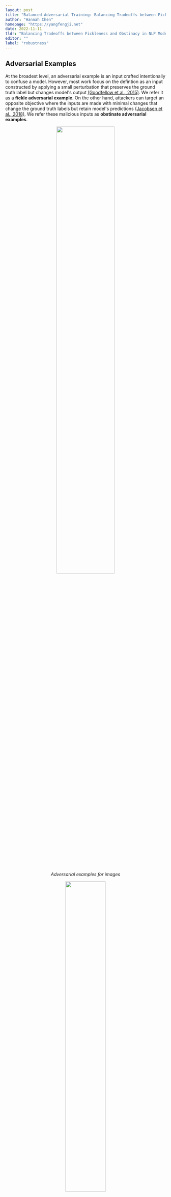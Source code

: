 ```yaml
---
layout: post
title: "Balanced Adversarial Training: Balancing Tradeoffs between Fickleness and Obstinacy in NLP Models"
author: "Hannah Chen"
homepage: "https://yangfengji.net"
date: 2022-11-11
tldr: "Balancing Tradeoffs between Fickleness and Obstinacy in NLP Models"
editor: ""
label: "robustness"
---
```


## Adversarial Examples
At the broadest level, an adversarial example is an input crafted intentionally to confuse a model. However, most work focus on the defintion as an input constructed by applying a small perturbation that preserves the ground truth label but changes model's output [(Goodfellow et al., 2015)](https://arxiv.org/abs/1412.6572). We refer it as a **fickle adversarial example**. On the other hand, attackers can target an opposite objective where the inputs are made with minimal changes that change the ground truth labels but retain model's predictions [(Jacobsen et al., 2018)](https://arxiv.org/abs/1811.00401). We refer these malicious inputs as **obstinate adversarial examples**.

<p>
    <center>
    <img src="{{ site.url }}/figures/bat/image_AEs.png" width="60%" align="center"></a>
    <br>
    <em>Adversarial examples for images</em>
    </center>
</p>

<p>
    <center>
    <img src="{{ site.url }}/figures/bat/nlp_AEs.png" width="50%" align="center"></a>
    <br>
    <em>Adversarial examples for texts (<span style="color:red;">Red</span>: synonym substitution, <span style="color:blue;">Blue</span>: antonym substitution)</em>
    </center>
</p>

## Distance-Oracle Misalignment
Previous work from [(Tramer et al., 2020)](https://arxiv.org/abs/2002.04599) show that for image classification models, increasing robustness against fickle adversarial examples may also increase vulnerability to obstinate adversarial attacks. They suggested the reason behind this is may be the *distance-oracle misalignment* during fickle adversarial training. The norm bounded perturbation used for certified robust training may not align with the ground truth decision boundary. We hypothesize that this phenomenon may also exist in NLP models since the automatically-generated adversarial examples for NLP models can be imperfect sometimes, e.g., synonym word substitutions for constructing fickle adversarial examples may not preserve the ground truth label of the input.
<center>
<img src="{{ site.url }}/figures/bat/distance_misalignment.png" width="50%" align="center"></a>
</center>


## Robustness Tradeoffs
To test our hypothsis, we perform obstinate adversarial attacks on models trained with normal training and fickle adversarial training. We use antonym word substitution for obstinate attack and SAFER [(Ye et al., 2020)](https://arxiv.org/abs/2005.14424), a certified robust training for NLP models, as the fickle adversarial defense. We visualize the antonym attack success rate on models trained with SAFER at each training epoch. We found that as the synonym attack success rate decreases over the course of training, the antonym attack success rate increases as well. The antonym attack success rate is also higher than the normal training baseline. This results prove our hypothesis that optimizing only fickle adversarial robustness can result in models being more vulnerable to obstinate adversarial examples.


<center>
<img src="{{ site.url }}/figures/bat/robustness-tradeoffs.png" width="80%" align="center"></a>
</center>


## Balanced Adversarial Training (BAT)
We adapt constrastive learning by pairing fickle adversarial examples with the original examples as positive pairs and obstinate adversarial examples with the original examples as negative pairs. The goal of training is to minimize the distance between the postive pairs and maximize the distance between the negative pairs. We propose BAT-Pairwise and BAT-Triplet, where each combines a normal training objective with a pairwise or triplet loss.


<center>
<img src="{{ site.url }}/figures/bat/bat.png" width="80%" align="center"></a>
</center>
<br>

We evaluate BAT based on synonym (fickle) and antonym (obstinate) attack success rate and compare it with normal training, and two fickle adversarial defenses, A2T (vanilla adversarial training) [(Yoo and Qi, 2021)](https://arxiv.org/abs/2109.00544) and SAFER (certified robust training). We show that both BAT-Pairwise and BAT-Triple result in better robustness against antonym attacks compared to other training baselines and are more robust against synonym attacks than the normal training method. While fickle adversarial defenses (A2T and SAFER) perform best when evaluated solely based on fickleness robustness, they have worse obstinacy robustness. Our proposed method gives a better balance between the two types of robustness.

<center>
<img src="{{ site.url }}/figures/bat/bat-results.png" width="80%" align="center"></a>
</center>
<br>

We compare the learned representations of models trained with BAT and other training baselines. We project the embeddings to 2 dimensional space with t-SNE. We see that boh fickle and obstinate examples are close to the original examples when the model is trained with normal training or SAFER. With BAT-Pairwise and BAT-Triplet, only the fickle examples and the original examples are close to each other while the obstinate examples are further away from them. This results match with BAT's training goal and show that BAT can mitigate the distance-oracle misalignment.
<center>
<img src="{{ site.url }}/figures/bat/tsne.png" width="80%" align="center"></a>
</center>


## Summary
We show that robustness tradeoffs between ficklenss and obstinacy exist in NLP models. To counter this, we propose Balanced Adversarial Training (BAT) and show that it helps increase robustness against both fickle and obstinate adversarial examples.


<b>Paper:</b> [Hannah Chen](https://hannahxchen.github.io/), [Yangfeng Ji](http://yangfengji.net/), [David Evans](http://www.cs.virginia.edu/~evans/). **_Balanced Adversarial Training: Balancing Tradeoffs between Fickleness and Obstinacy in NLP Models_** In [_The 2022 Conference on Empirical Methods in Natural Language
Processing_](https://2022.emnlp.org/) (EMNLP), Abu Dhabi, 7-11
December 2022 [[ArXiv](https://arxiv.org/abs/2210.11498)]

<b>Code:</b> [https://github.com/hannahxchen/balanced-adversarial-training](https://github.com/hannahxchen/balanced-adversarial-training)

<iframe width="560" height="315" src="https://www.youtube-nocookie.com/embed/xQH51lIVDyY" title="YouTube video player" frameborder="0" allow="accelerometer; autoplay; clipboard-write; encrypted-media; gyroscope; picture-in-picture" allowfullscreen></iframe>